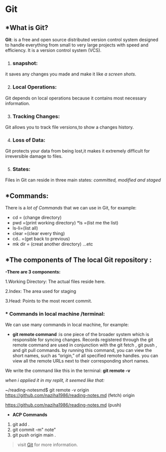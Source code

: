 # Git
## *What is Git?


**Git**: is a free and open source distributed version control system designed to handle everything from small to very large projects with speed and efficiency.
It is a version control system (VCS).

1. ### snapshot:
 it saves any changes you made and make it like *a screen shots*.

2. ### Local Operations:
Git depends on local operations because it contains most necessary information.

3. ### Tracking Changes:
Git allows you to track file versions,to show a changes history.

4. ### Loss of Data:
Git protects your data from being lost,it makes it extremely difficult for irreversible damage to files.

5. ### States:
Files in Git can reside in three main states: _*committed, modified and staged*_

## *Commands:

There is a *lot of Commands* that we can use in Git, for example:
* cd = (change directory)
* pwd =(print working directory)
*ls =(list me the list)
* ls-li=(list all)
* clear =(clear every thing)
* cd.. =(get back to previous)
* mk dir = (creat another directory) ...etc

## *The components of The local Git repository :
**-There are 3 components:**

1.Working Directory: The actual files reside here.

2.Index: The area used for staging

3.Head: Points to the most recent commit.


### * Commands in local machine /terminal:
We can use many commands in local machine, for example:

* **git remote command** :is one piece of the broader system which is responsible for syncing changes. Records registered through the git remote command are used in conjunction with the git fetch , git push , and git pull commands. by running this command, you can view the short names, such as “origin,” of all specified remote handles.
you can view all the remote URLs next to their corresponding short names.

 We write the command like this in the terminal:  **git remote -v**

*when i applied it in my replit, it seemed like that:*


~/reading-notesmd$ git remote -v
origin   https://github.com/naziha1986/reading-notes.md (fetch)
origin  

https://github.com/naziha1986/reading-notes.md (push)

* **ACP Commands**

1. git  add .
2. git commit -m" note" 
3.  git push origin main .

>visit [Git](https://blog.udemy.com/git-tutorial-a-comprehensive-guide/) for more information.